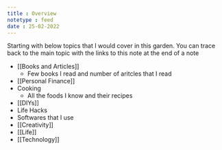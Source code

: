 ```yaml
---
title : Overview
notetype : feed
date : 25-02-2022
---
```



Starting with below topics that I would cover in this garden. You can trace back to the main topic with the links to this note at the end of a note

- [[Books and Articles]]
	- Few books I read and number of aritcles that I read
- [[Personal Finance]]
- Cooking
	- All the foods I know and their recipes
- [[DIYs]]
- Life Hacks
- Softwares that I use
- [[Creativity]]
- [[Life]]
- [[Technology]]
